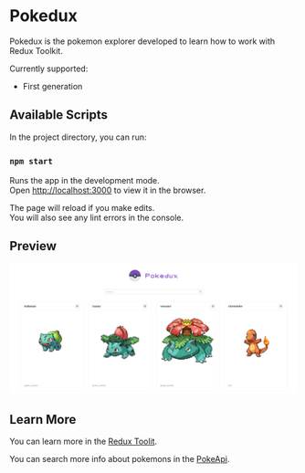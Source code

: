 # Pokedux

Pokedux is the pokemon explorer developed to learn how to work with Redux Toolkit.

Currently supported:
  - First generation


## Available Scripts

In the project directory, you can run:

### `npm start`

Runs the app in the development mode.\
Open [http://localhost:3000](http://localhost:3000) to view it in the browser.

The page will reload if you make edits.\
You will also see any lint errors in the console.

## Preview

![Pokedux preview](./images/preview.png)
## Learn More

You can learn more in the [Redux Toolit](https://redux-toolkit.js.org).

You can search more info about pokemons in the [PokeApi](https://pokeapi.co/).

